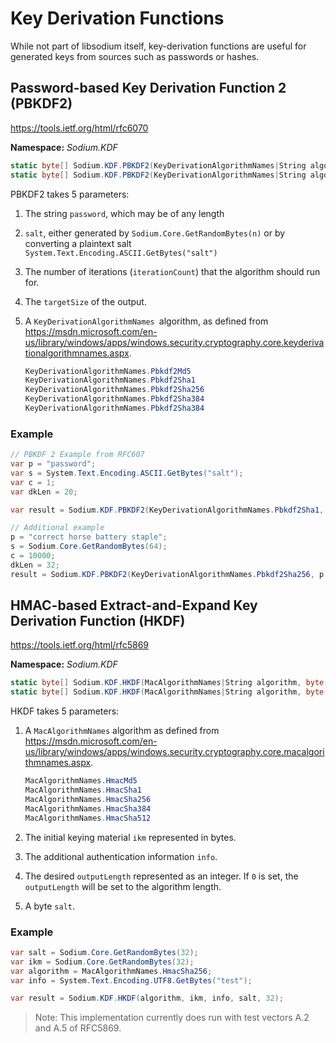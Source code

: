 # Key Derivation Functions

While not part of libsodium itself, key-derivation functions are useful for generated keys from sources such as passwords or hashes.

## Password-based Key Derivation Function 2 (PBKDF2)

https://tools.ietf.org/html/rfc6070

__Namespace:__ _Sodium.KDF_

```C#
static byte[] Sodium.KDF.PBKDF2(KeyDerivationAlgorithmNames|String algorithm, string password, byte[] salt, int iterationCount, int targetSize);
static byte[] Sodium.KDF.PBKDF2(KeyDerivationAlgorithmNames|String algorithm, string password, String salt, int iterationCount, int targetSize);
```

PBKDF2 takes 5 parameters:

1. The string `password`, which may be of any length
2. `salt`, either generated by `Sodium.Core.GetRandomBytes(n)` or by converting a plaintext salt `System.Text.Encoding.ASCII.GetBytes("salt")`
3. The number of iterations (`iterationCount`) that the algorithm should run for.
4. The `targetSize` of the output.
5. A `KeyDerivationAlgorithmNames `algorithm, as defined from https://msdn.microsoft.com/en-us/library/windows/apps/windows.security.cryptography.core.keyderivationalgorithmnames.aspx.

    ```C#
    KeyDerivationAlgorithmNames.Pbkdf2Md5
    KeyDerivationAlgorithmNames.Pbkdf2Sha1
    KeyDerivationAlgorithmNames.Pbkdf2Sha256
    KeyDerivationAlgorithmNames.Pbkdf2Sha384
    KeyDerivationAlgorithmNames.Pbkdf2Sha384
    ```

### Example

```C#
// PBKDF 2 Example from RFC607
var p = "password";
var s = System.Text.Encoding.ASCII.GetBytes("salt");
var c = 1;
var dkLen = 20;

var result = Sodium.KDF.PBKDF2(KeyDerivationAlgorithmNames.Pbkdf2Sha1, p, s, c, dkLen);

// Additional example
p = "correct horse battery staple";
s = Sodium.Core.GetRandomBytes(64);
c = 10000;
dkLen = 32;
result = Sodium.KDF.PBKDF2(KeyDerivationAlgorithmNames.Pbkdf2Sha256, p, s, c, dkLen);
```

## HMAC-based Extract-and-Expand Key Derivation Function (HKDF)

https://tools.ietf.org/html/rfc5869

__Namespace:__ _Sodium.KDF_

```C#
static byte[] Sodium.KDF.HKDF(MacAlgorithmNames|String algorithm, byte[] ikm, byte[] salt, byte[] info, int outputLength)
static byte[] Sodium.KDF.HKDF(MacAlgorithmNames|String algorithm, byte[] ikm, byte[] salt, String info, int outputLength)
```

HKDF takes 5 parameters:

1. A `MacAlgorithmNames` algorithm as defined from https://msdn.microsoft.com/en-us/library/windows/apps/windows.security.cryptography.core.macalgorithmnames.aspx.

    ```C#
    MacAlgorithmNames.HmacMd5
    MacAlgorithmNames.HmacSha1
    MacAlgorithmNames.HmacSha256
    MacAlgorithmNames.HmacSha384
    MacAlgorithmNames.HmacSha512
    ```
    
2. The initial keying material `ikm` represented in bytes.
3. The additional authentication information `info`.
4. The desired `outputLength` represented as an integer. If `0` is set, the `outputLength` will be set to the algorithm length.
5. A byte `salt`.

### Example
```C#
var salt = Sodium.Core.GetRandomBytes(32);
var ikm = Sodium.Core.GetRandomBytes(32);
var algorithm = MacAlgorithmNames.HmacSha256;
var info = System.Text.Encoding.UTF8.GetBytes("test");

var result = Sodium.KDF.HKDF(algorithm, ikm, info, salt, 32);
```

> Note: This implementation currently does run with test vectors A.2 and A.5 of RFC5869.
